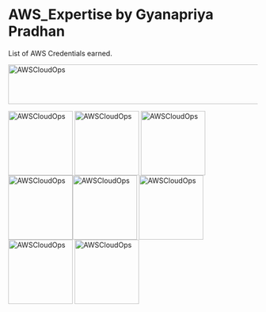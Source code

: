 # AWS_Expertise by Gyanapriya Pradhan
List of AWS Credentials earned. 

<p align="left"> <a href="https://aws.amazon.com/education/awseducate/" target="blank"><img align="center" src="https://d1.awsstatic.com/WWPS/AWS_Educate_Logo2.914df33100523a7d60c9c897d79d1cec23cc7e0c.png" alt="AWSCloudOps" height="80" width="1300" /></a> 

<p align="left"> <a href="https://www.credly.com/badges/b44c1504-725a-4399-b98f-f15e821300ef/public_url" target="blank"><img align="center" src="https://images.credly.com/size/680x680/images/01c3b0d4-a225-483b-a762-460473658c1a/image.png" alt="AWSCloudOps" height="130" width="130" /></a> <a href="https://www.credly.com/badges/b44c1504-725a-4399-b98f-f15e821300ef/public_url" target="blank"><img align="center" src="https://images.credly.com/size/680x680/images/8d67bbf4-128b-4141-b5f1-1bc61bbfbaa6/image.png" alt="AWSCloudOps" height="130" width="130" /></a> <a href="https://www.credly.com/badges/822364d3-d69f-41b9-81a1-3913049a4048/public_url" target="blank"><img align="center" src="https://images.credly.com/size/220x220/images/5bf37709-4b69-4cdc-9edc-af7b3370d427/image.png" alt="AWSCloudOps" height="130" width="130" /></a><a href="https://www.credly.com/badges/4352eb6b-af24-4f30-9412-14405f10d024/public_url" target="blank"><img align="center" src="https://images.credly.com/size/680x680/images/9358115e-ead7-47c2-91e2-165b6a650a1b/image.png" alt="AWSCloudOps" height="130" width="130" /></a><a href="https://www.credly.com/badges/73b05ccb-ee13-456d-ad02-6a8a238ed90c/public_url" target="blank"><img align="center" src="https://images.credly.com/size/680x680/images/6f135924-7645-4bd2-ab68-3bc0b49c7e27/image.png" alt="AWSCloudOps" height="130" width="130" /></a> <a href="https://www.credly.com/badges/6a273e6a-1d46-4a5d-9fbe-92306261963d/public_url" target="blank"><img align="center" src="https://images.credly.com/size/680x680/images/629a2bb9-14a6-47b3-b17e-f1056b1404d0/image.png" alt="AWSCloudOps" height="130" width="130" /></a> <a href="https://www.credly.com/badges/d4b2387a-92cf-4973-9063-d27505a69d58/public_url" target="blank"><img align="center" src="https://images.credly.com/size/680x680/images/b7695469-4083-4e65-b11b-ffc90f4492dd/image.png" alt="AWSCloudOps" height="130" width="130" /></a> <a href="https://www.credly.com/badges/b1d8d006-d35a-4023-a805-898d49aed60b/public_url" target="blank"><img align="center" src="https://images.credly.com/size/680x680/images/51984979-f759-49f0-8bb3-5310d364fdbe/image.png" alt="AWSCloudOps" height="130" width="130" /></a>



